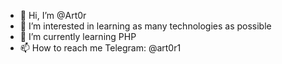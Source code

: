 - 👋 Hi, I’m @Art0r
- 👀 I’m interested in learning as many technologies as possible
- 🌱 I’m currently learning PHP
- 📫 How to reach me Telegram: @art0r1

<!---
Art0r/Art0r is a ✨ special ✨ repository because its `README.md` (this file) appears on your GitHub profile.
You can click the Preview link to take a look at your changes.
--->
